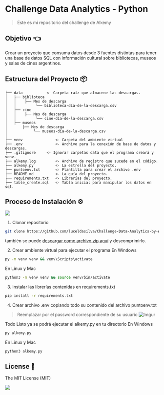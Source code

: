 # Challenge Data Analytics - Python

> Este es mi repositorio del challenge de Alkemy

## Objetivo 👈
Crear un proyecto que consuma datos desde 3 fuentes distintas para tener una base de datos SQL con información cultural sobre bibliotecas, museos y salas de cines argentinos.

## Estructura del Proyecto 📦

    ├── data           <- Carpeta raíz que almacene las descargas.
	│   ├── biblioteca
	│   │    ├── Mes de descarga
	│   │         └── biblioteca-día-de-la-descarga.csv
    │   ├── cine
	│   │    ├── Mes de descarga
	│   │         └── cine-día-de-la-descarga.csv
    │   ├── museos
	│       ├── Mes de descarga
	│            └── museos-día-de-la-descarga.csv
	│
	├── venv               <- Carpeta del ambiente virtual
    ├── .env               <- Archivo para la conexión de base de datos y descargas.
	├── .gitignore     <- Ignorar carpetas data que el programa creará y venv.
	├── alkemy.log         <- Archivo de registro que sucede en el código.
    ├── alkemy.py          <- La estrella del proyecto.
    ├── puntoenv.txt       <- Plantilla para crear el archivo .env
	├── README.md          <- La guía del proyecto.
    ├── requirements.txt   <- Librerías del proyecto.
    ├── table_create.sql   <- Tabla inicial para manipular los datos en sql.

## Proceso de Instalación ⚙️
![](https://thumbs.gfycat.com/UglyEminentEidolonhelvum-size_restricted.gif)

1. Clonar repositorio
``` bash
git clone https://github.com/luceldasilva/Challenge-Data-Analytics-by-Alkemy.git && cd Challenge-Data-Analytics-by-Alkemy
```
también se puede [descargar como archivo.zip aquí](https://github.com/luceldasilva/cookiecutter-personal/archive/refs/heads/main.zip "descargar en archivo.zip aquí") y descomprimirlo.

2. Crear ambiente virtual para ejecutar el programa
En Windows
``` bash
py -m venv venv && venv\Scripts\activate
```
En Linux y Mac
``` bash
python3 -m venv venv && source venv/bin/activate
```

3. Instalar las librerías contenidas en requirements.txt
``` bash
pip install -r requirements.txt
```

4. Crear archivo .env copiando todo su contenido del archivo puntoenv.txt
> Reemplazar por el password correspondiente de su usuario
![Imgur](https://i.imgur.com/SW4BOzY.png)

Todo Listo ya se podrá ejecutar el alkemy.py en tu directorio
En Windows
``` bash
py alkemy.py
```
En Linux y Mac
``` bash
python3 alkemy.py
```

## License 🧾
The MIT License (MIT)

![](https://i.pinimg.com/originals/a4/9d/89/a49d89969bd34bb144e6fb9664d825a1.gif)
